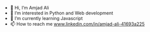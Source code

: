 - 👋 Hi, I’m Amjad Ali
- 👀 I’m interested in Python and Web development
- 🌱 I’m currently learning Javascript
- 📫 How to reach me www.linkedin.com/in/amjad-ali-41693a225


<!---
Amjadali168/Amjadali168 is a ✨ special ✨ repository because its `README.md` (this file) appears on your GitHub profile.
You can click the Preview link to take a look at your changes.
--->
